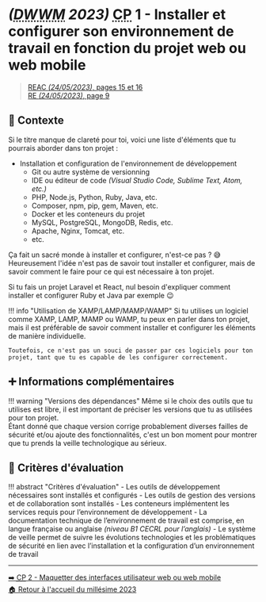 # _(<abbr title="Développeur Web et Web Mobile">DWWM</abbr> 2023)_ <abbr title="Compétence Professionnelle">CP</abbr> 1 - Installer et configurer son environnement de travail en fonction du projet web ou web mobile
> [REAC _(24/05/2023)_, pages 15 et 16](https://www.banque.di.afpa.fr/EspaceEmployeursCandidatsActeurs/EGPResultat.aspx?ct=01280m04&type=t)  
> [RE _(24/05/2023)_, page 9](https://www.banque.di.afpa.fr/EspaceEmployeursCandidatsActeurs/EGPResultat.aspx?ct=01280m04&type=t)

## 🚀 Contexte

Si le titre manque de clareté pour toi, voici une liste d'éléments que tu pourrais aborder dans ton projet :

- Installation et configuration de l'environnement de développement
    - Git ou autre système de versionning
    - IDE ou éditeur de code _(Visual Studio Code, Sublime Text, Atom, etc.)_
    - PHP, Node.js, Python, Ruby, Java, etc.
    - Composer, npm, pip, gem, Maven, etc.
    - Docker et les conteneurs du projet
    - MySQL, PostgreSQL, MongoDB, Redis, etc.
    - Apache, Nginx, Tomcat, etc.
    - etc.

Ça fait un sacré monde à installer et configurer, n'est-ce pas ? 😅  
Heureusement l'idée n'est pas de savoir tout installer et configurer, mais de savoir comment le faire pour ce qui est nécessaire à ton projet.

Si tu fais un projet Laravel et React, nul besoin d'expliquer comment installer et configurer Ruby et Java par exemple 😉

!!! info "Utilisation de XAMP/LAMP/MAMP/WAMP"
    Si tu utilises un logiciel comme XAMP, LAMP, MAMP ou WAMP, tu peux en parler dans ton projet, mais il est préférable de savoir comment installer et configurer les éléments de manière individuelle.

    Toutefois, ce n'est pas un souci de passer par ces logiciels pour ton projet, tant que tu es capable de les configurer correctement.

## ➕ Informations complémentaires

!!! warning "Versions des dépendances"
    Même si le choix des outils que tu utilises est libre, il est important de préciser les versions que tu as utilisées pour ton projet.  
    Étant donné que chaque version corrige probablement diverses failles de sécurité et/ou ajoute des fonctionnalités, c'est un bon moment pour montrer que tu prends la veille technologique au sérieux.

## 📝 Critères d'évaluation

!!! abstract "Critères d'évaluation"
    - Les outils de développement nécessaires sont installés et configurés
    - Les outils de gestion des versions et de collaboration sont installés
    - Les conteneurs implémentent les services requis pour l’environnement de développement
    - La documentation technique de l’environnement de travail est comprise, en langue française ou anglaise _(niveau B1 CECRL pour l’anglais)_
    - Le système de veille permet de suivre les évolutions technologies et les problématiques de sécurité en lien avec l’installation et la configuration d’un environnement de travail

---

[➡️ <abbr title="Compétence Professionnelle">CP</abbr> 2 - Maquetter des interfaces utilisateur web ou web mobile](cp-2-maquetter-des-interfaces-utilisateur-web-ou-web-mobile.md)  
[🏠 Retour à l'accueil du millésime 2023](index.md)